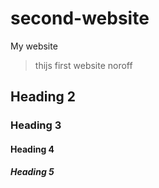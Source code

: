 # second-website

My website

> thijs first website noroff

## Heading 2

### Heading 3

#### Heading 4

##### Heading 5
